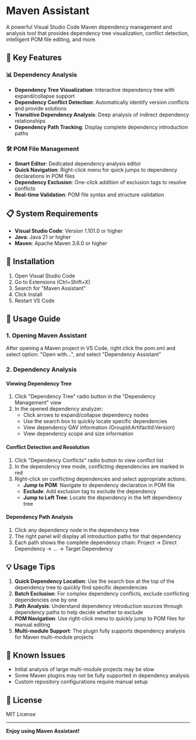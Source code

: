 # Maven Assistant

A powerful Visual Studio Code Maven dependency management and analysis tool that provides dependency tree visualization, conflict detection, intelligent POM file editing, and more.

## 🚀 Key Features

### 📊 Dependency Analysis
- **Dependency Tree Visualization**: Interactive dependency tree with expand/collapse support
- **Dependency Conflict Detection**: Automatically identify version conflicts and provide solutions
- **Transitive Dependency Analysis**: Deep analysis of indirect dependency relationships
- **Dependency Path Tracking**: Display complete dependency introduction paths

### 🛠️ POM File Management
- **Smart Editor**: Dedicated dependency analysis editor
- **Quick Navigation**: Right-click menu for quick jumps to dependency declarations in POM files
- **Dependency Exclusion**: One-click addition of exclusion tags to resolve conflicts
- **Real-time Validation**: POM file syntax and structure validation


## 📋 System Requirements

- **Visual Studio Code**: Version 1.101.0 or higher
- **Java**: Java 21 or higher
- **Maven**: Apache Maven 3.6.0 or higher

## 🔧 Installation

1. Open Visual Studio Code
2. Go to Extensions (Ctrl+Shift+X)
3. Search for "Maven Assistant"
4. Click Install
5. Restart VS Code

## 📖 Usage Guide

### 1. Opening Maven Assistant

After opening a Maven project in VS Code, right click the pom.xml and select option: "Open with...", and select "Dependency Assistant"

### 2. Dependency Analysis

#### Viewing Dependency Tree
1. Click "Dependency Tree" radio button in the "Dependency Management" view
2. In the opened dependency analyzer:
   - Click arrows to expand/collapse dependency nodes
   - Use the search box to quickly locate specific dependencies
   - View dependency GAV information (GroupId:ArtifactId:Version)
   - View dependency scope and size information

#### Conflict Detection and Resolution
1. Click "Dependency Conflicts" radio button to view conflict list
2. In the dependency tree mode, conflicting dependencies are marked in red
3. Right-click on conflicting dependencies and select appropriate actions:
   - **Jump to POM**: Navigate to dependency declaration in POM file
   - **Exclude**: Add exclusion tag to exclude the dependency
   - **Jump to Left Tree**: Locate the dependency in the left dependency tree

#### Dependency Path Analysis
1. Click any dependency node in the dependency tree
2. The right panel will display all introduction paths for that dependency
3. Each path shows the complete dependency chain: Project → Direct Dependency → ... → Target Dependency

## 💡 Usage Tips

1. **Quick Dependency Location**: Use the search box at the top of the dependency tree to quickly find specific dependencies
2. **Batch Exclusion**: For complex dependency conflicts, exclude conflicting dependencies one by one
3. **Path Analysis**: Understand dependency introduction sources through dependency paths to help decide whether to exclude
4. **POM Navigation**: Use right-click menu to quickly jump to POM files for manual editing
5. **Multi-module Support**: The plugin fully supports dependency analysis for Maven multi-module projects

## 🐛 Known Issues

- Initial analysis of large multi-module projects may be slow
- Some Maven plugins may not be fully supported in dependency analysis
- Custom repository configurations require manual setup

## 📄 License

MIT License

---

**Enjoy using Maven Assistant!**
